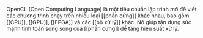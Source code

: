 OpenCL (Open Computing Language) là một tiêu chuẩn lập trình mở để viết các chương trình chạy trên nhiều loại [[phần cứng]] khác nhau, bao gồm [[CPU]], [[GPU]], [[FPGA]] và các [[bộ xử lý]] khác. Nó giúp tận dụng sức mạnh tính toán song song của [[phần cứng]] để tăng hiệu suất xử lý.